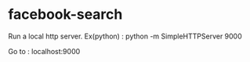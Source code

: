 # facebook-search


Run a local http server. 
Ex(python) : python -m SimpleHTTPServer 9000

Go to : localhost:9000 
